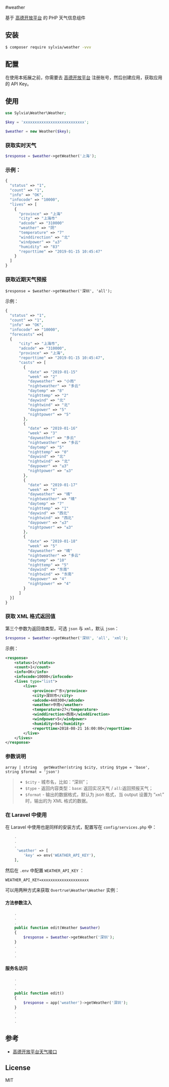 #weather

基于 [高德开放平台](https://lbs.amap.com/dev/id/newuser) 的 PHP 天气信息组件

## 安装   
```sh
$ composer require sylvia/weather -vvv
```

## 配置
在使用本拓展之前，你需要去 [高德开放平台](https://lbs.amap.com/dev/id/newuser) 注册账号，然后创建应用，获取应用的 API Key。

## 使用

```php
use Sylvia\Weather\Weather;

$key = 'xxxxxxxxxxxxxxxxxxxxxxxxxxx';

$weather = new Weather($key);
```

### 获取实时天气

```php
$response = $weather->getWeather('上海');
```
### 示例：
```php
{
  "status" => "1",
  "count" => "1",
  "info" => "OK",
  "infocode" => "10000",
  "lives" => [
    {
      "province" => "上海"
      "city" => "上海市"
      "adcode" => "310000"
      "weather" => "阴"
      "temperature" => "7"
      "winddirection" => "北"
      "windpower" => "≤3"
      "humidity" => "83"
      "reporttime" => "2019-01-15 10:45:47"
    }
  ]
}
```

### 获取近期天气预报
```
$response = $weather->getWeather('深圳', 'all');
```

示例：
```php
{
  "status" => "1",
  "count" => "1",
  "info" => "OK",
  "infocode" => "10000",
  "forecasts" =>[
  {
      "city" => "上海市",
      "adcode" => "310000",
      "province" => "上海",
      "reporttime" => "2019-01-15 10:45:47",
      "casts" => [
        {
          "date" => "2019-01-15"
          "week" => "2"
          "dayweather" => "小雨"
          "nightweather" => "多云"
          "daytemp" => "8"
          "nighttemp" => "2"
          "daywind" => "北"
          "nightwind" => "北"
          "daypower" => "5"
          "nightpower" => "5"
        },
        {
          "date" => "2019-01-16"
          "week" => "3"
          "dayweather" => "多云"
          "nightweather" => "多云"
          "daytemp" => "5"
          "nighttemp" => "0"
          "daywind" => "北"
          "nightwind" => "北"
          "daypower" => "≤3"
          "nightpower" => "≤3"
        },
        {
          "date" => "2019-01-17"
          "week" => "4"
          "dayweather" => "晴"
          "nightweather" => "晴"
          "daytemp" => "7"
          "nighttemp" => "1"
          "daywind" => "西北"
          "nightwind" => "西北"
          "daypower" => "≤3"
          "nightpower" => "≤3"
        },
        {
          "date" => "2019-01-18"
          "week" => "5"
          "dayweather" => "晴"
          "nightweather" => "多云"
          "daytemp" => "10"
          "nighttemp" => "5"
          "daywind" => "东南"
          "nightwind" => "东南"
          "daypower" => "4"
          "nightpower" => "4"
        }
      ]
  }]
}
```

### 获取 XML 格式返回值
第三个参数为返回值类型，可选 `json` 与 `xml`，默认 `json`：

```php
$response = $weather->getWeather('深圳', 'all', 'xml');
```
示例：

```xml
<response>
    <status>1</status>
    <count>1</count>
    <info>OK</info>
    <infocode>10000</infocode>
    <lives type="list">
        <live>
            <province>广东</province>
            <city>深圳市</city>
            <adcode>440300</adcode>
            <weather>中雨</weather>
            <temperature>27</temperature>
            <winddirection>西南</winddirection>
            <windpower>5</windpower>
            <humidity>94</humidity>
            <reporttime>2018-08-21 16:00:00</reporttime>
        </live>
    </lives>
</response>
```

### 参数说明

```
array | string   getWeather(string $city, string $type = 'base', string $format = 'json')
```
> - `$city` - 城市名，比如：“深圳”；
> - `$type` - 返回内容类型：`base`: 返回实况天气 / `all`:返回预报天气；
> - `$format`  - 输出的数据格式，默认为 json 格式，当 output 设置为 “`xml`” 时，输出的为 XML 格式的数据。
​
### 在 Laravel 中使用

在 Laravel 中使用也是同样的安装方式，配置写在 `config/services.php` 中：

```php
	.
	.
	.
	 'weather' => [
		'key' => env('WEATHER_API_KEY'),
    ],
```

然后在 `.env` 中配置 `WEATHER_API_KEY` ：

```env
WEATHER_API_KEY=xxxxxxxxxxxxxxxxxxxxx
```

可以用两种方式来获取 `Overtrue\Weather\Weather` 实例：
#### 方法参数注入

```php
	.
	.
	.
	public function edit(Weather $weather) 
	{
		$response = $weather->getWeather('深圳');
	}
	.
	.
	.
```

#### 服务名访问

```php
	.
	.
	.
	public function edit() 
	{
		$response = app('weather')->getWeather('深圳');
	}
	.
	.
	.

```

## 参考

- [高德开放平台天气接口](https://lbs.amap.com/api/webservice/guide/api/weatherinfo/)

## License

MIT